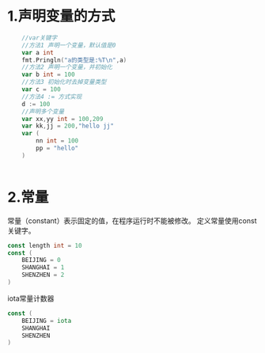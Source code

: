 # 1.声明变量的方式
```go
	//var关键字
	//方法1 声明一个变量，默认值是0
	var a int
	fmt.Pringln("a的类型是:%T\n",a)
	//方法2 声明一个变量，并初始化
	var b int = 100
	//方法3 初始化时去掉变量类型
	var c = 100
	//方法4 := 方式实现
	d := 100
	//声明多个变量
	var xx,yy int = 100,209
	var kk,jj = 200,"hello jj"
	var (
		nn int = 100
		pp = "hello"
	)
	
```
# 2.常量
常量（constant）表示固定的值，在程序运行时不能被修改。
定义常量使用const关键字。
```go
const length int = 10
const (
	BEIJING = 0
	SHANGHAI = 1
	SHENZHEN = 2
)
```
iota常量计数器
```go
const (
	BEIJING = iota
	SHANGHAI
	SHENZHEN
)
```